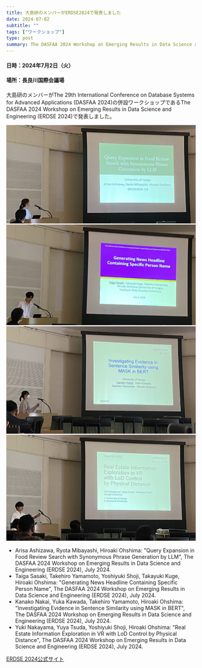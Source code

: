 ```yaml
---
title: 大島研のメンバーがERDSE2024で発表しました
date: 2024-07-02
subtitle: ""
tags: ["ワークショップ"]
type: post
summary: The DASFAA 2024 Workshop on Emerging Results in Data Science and Engineering (ERDSE 2024)
---
```


#### 日時：2024年7月2日（火）
#### 場所：長良川国際会議場 

大島研のメンバーがThe 29th International Conference on Database Systems for Advanced Applications (DASFAA 2024)の併設ワークショップであるThe DASFAA 2024 Workshop on Emerging Results in Data Science and Engineering (ERDSE 2024)で発表しました。

![](Ashizawa.JPG)
![](Sasaki.JPG)
![](Nakai.JPG)
![](Nakayama.JPG)

- Arisa Ashizawa, Ryota Mibayashi, Hiroaki Ohshima: "Query Expansion in Food Review Search with Synonymous Phrase Generation by LLM", The DASFAA 2024 Workshop on Emerging Results in Data Science and Engineering (ERDSE 2024), July 2024.
- Taiga Sasaki, Takehiro Yamamoto, Yoshiyuki Shoji, Takayuki Kuge, Hiroaki Ohshima: "Generating News Headline Containing Specific Person Name", The DASFAA 2024 Workshop on Emerging Results in Data Science and Engineering (ERDSE 2024), July 2024.
- Kanako Nakai, Yuka Kawada, Takehiro Yamamoto, Hiroaki Ohshima: "Investigating Evidence in Sentence Similarity using MASK in BERT", The DASFAA 2024 Workshop on Emerging Results in Data Science and Engineering (ERDSE 2024), July 2024.
- Yuki Nakayama, Yuya Tsuda, Yoshiyuki Shoji, Hiroaki Ohshima: "Real Estate Information Exploration in VR with LoD Control by Physical Distance", The DASFAA 2024 Workshop on Emerging Results in Data Science and Engineering (ERDSE 2024), July 2024.

[ERDSE 2024公式サイト](https://erdse2024.github.io/)

<!-- 1. 論文採録バージョン -->
<!-- [第一著者]さんの論文が「[学会フルネーム]」に採録されました。 -->

<!-- [公式Webページ](学会公式ページTopのURL) -->


<!-- 書誌情報。書式はPublicationsを参考。変にコードブロックとかで囲まなくてOK -->


<!-- [年月日]に発表予定 -->



<!-- 2. 論文発表済みバージョン -->
<!-- [第一著者]さんが「[学会フルネーム]」で発表しました。 -->

<!-- [公式Webページ](学会公式ページTopのURL) -->


<!-- 書誌情報。書式はPublicationsを参考。変にコードブロックとかで囲まなくてOK -->


<!-- 3. 論文受賞バージョン -->
<!-- [第一著者]さんの論文が「[学会フルネーム]」で「[受賞名]」を受賞しました -->

<!-- [公式Webページ](学会公式ページTopのURL) -->


<!-- 書誌情報。書式はPublicationsを参考。変にコードブロックとかで囲まなくてOK -->

<!-- 同学会複数名の場合は並べて良い感じにして -->